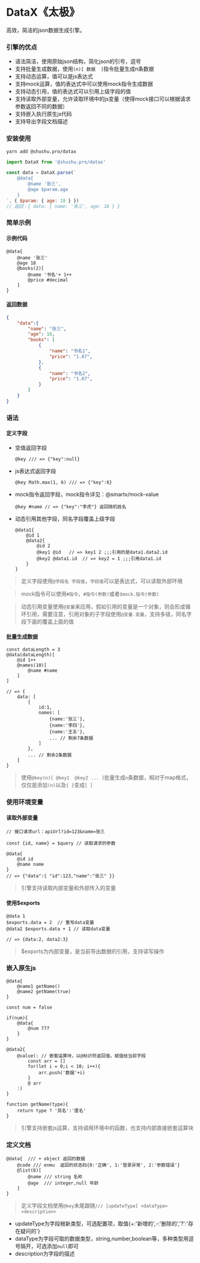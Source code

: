 # DataX《太极》

高效，简洁的json数据生成引擎。

### 引擎的优点 

+ 语法简洁，使用原始json结构，简化json的引号，逗号
+ 支持批量生成数据，使用`(n)[ 数据  ]`指令批量生成n条数据
+ 支持动态运算，值可以是js表达式
+ 支持mock运算，值的表达式中可以使用mock指令生成数据
+ 支持动态引用，值的表达式可以引用上级字段的值
+ 支持读取外部变量，允许读取环境中的js变量（使得mock接口可以根据请求参数返回不同的数据）
+ 支持嵌入执行原生js代码
+ 支持导出字段文档描述

### 安装使用

```
yarn add @shushu.pro/datax
```

```js
import DataX from '@shushu.pro/datax'

const data = DataX.parse(`
    @data{
        @name '张三',
        @age $param.age
    }
`, { $param: { age: 18 } })
// 返回：{ data: { name: '张三', age: 18 } }
```

### 简单示例

#### 示例代码
```
@data{
    @name '张三'
    @age 18
    @books(2)[
        @name '书名'+ 1++
        @price #decimal
    ]
}
```

#### 返回数据

```json
{
    "data":{
        "name": "张三",
        "age": 18,
        "books": [
            {
                "name": "书名1",
                "price": "1.87",
            },
            {
                "name": "书名2",
                "price": "1.87",
            }
        ]
    }
}
```

### 语法

#### 定义字段

+ 空值返回字段
    ```
    @key /// => {"key":null}
    ```
+ js表达式返回字段
    ```
    @key Math.max(1, 6) /// => {"key":6}
    ```
+ mock指令返回字段，mock指令详见：@smartx/mock-value
    ```
    @key #name // => {"key":"李虎"} 返回随机姓名
    ```
+ 动态引用其他字段，同名字段覆盖上级字段
    ```
    @data1{
        @id 1
        @data2{
            @id 2
            @key1 @id   // => key1 2 ;;;引用的是data1.data2.id
            @key2 @data1.id  // => key2 = 1 ;;;引用data1.id 
        }
    }
    ```
> 定义字段使用`@字段名 字段值`，`字段值`可以是表达式，可以读取外部环境

> mock指令可以使用`#指令`，`#指令(参数)`或者`$mock.指令(参数)`

> 动态引用变量使用`@变量`来应用，假如引用的变量是一个对象，则会形成循环引用，需要注意，引用对象的子字段使用`@变量.变量`，支持多级，同名字段下面的覆盖上面的值

#### 批量生成数据

```
const dataLength = 3
@data(dataLength)[
    @id 1++
    @names(10)[
        @name #name
    ]
]

// => {
    data: [
        {
            id:1,
            names: [
                {name:'张三'},
                {name:'李四'},
                {name:'王五'},
                ... // 剩余7条数据
            ]
        },
        ... // 剩余2条数据
    ]
}
```
> 使用`@key(n)[ @key1  @key2 ... ]`批量生成`n`条数据，相对于map格式，仅仅是添加`(n)`以及`{ }`变成`[ ]`

### 使用环境变量

#### 读取外部变量

```
// 接口请求url：apiUrl?id=123&name=张三

const {id, name} = $query // 读取请求的参数

@data{
    @id id
    @name name
}
// => {"data":{ "id":123,"name":"张三" }} 
```

 > 引擎支持读取内部变量和外部传入的变量

 #### 使用$exports

 ```
@data 1
$exports.data = 2  // 重写data变量
@data2 $exports.data + 1 // 读取data变量

// => {data:2, data2:3}
 ```

 > $exports为内部变量，是当前导出数据的引用，支持读写操作

 ### 嵌入原生js

```
@data{
    @name1 getName()
    @name2 getName(true)
}

const num = false

if(num){
    @data{
        @num 777
    }
}

@data2{
    @value(: // 嵌套运算块，以@标识符返回值，赋值给当前字段
        const arr = []
        for(let i = 0;i < 10; i++){
            arr.push('数据'+i)
        }
        @ arr
    :)
}

function getName(type){
    return type ? '具名':'匿名'
}
```

> 引擎支持嵌套js运算，支持调用环境中的函数，也支持内部直接嵌套运算块


### 定义文档

```
@data{  /// + object 返回的数据
    @code /// enmu  返回的状态码{0:'正确', 1:'登录异常', 2:'参数错误'}
    @list(8)[
        @name /// string 名称
        @age  /// integer,null 年龄
    ]
}
```

> 定义字段文档使用`@key`末尾跟随`/// [updateType] <dataType> <description>`

+ updateType为字段根新类型，可选配置项，取值{+:'新增的',-:'删除的','?':'存在疑问的'}
+ dataType为字段可取的数据类型，string,number,boolean等，多种类型用逗号隔开，可选添加`null`即可
+ description为字段的描述